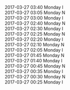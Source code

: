 2017-03-27 03:40 Monday  I  
2017-03-27 03:05 Monday  N  
2017-03-27 03:00 Monday  I  
2017-03-27 02:40 Monday  N  
2017-03-27 02:30 Monday  I  
2017-03-27 02:25 Monday  N  
2017-03-27 02:20 Monday  I  
2017-03-27 02:10 Monday  N  
2017-03-27 02:05 Monday  I  
2017-03-27 01:45 Monday  N  
2017-03-27 01:40 Monday  I  
2017-03-27 00:45 Monday  N  
2017-03-27 00:35 Monday  I  
2017-03-27 00:30 Monday  N  
2017-03-27 00:25 Monday  I  
